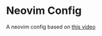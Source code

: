 # Neovim Config

A neovim config based on [this video](https://www.youtube.com/watch?v=w7i4amO_zaE&ab_channel=ThePrimeagen)
